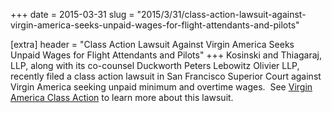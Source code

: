 +++
date = 2015-03-31
slug = "2015/3/31/class-action-lawsuit-against-virgin-america-seeks-unpaid-wages-for-flight-attendants-and-pilots"

[extra]
header = "Class Action Lawsuit Against Virgin America Seeks Unpaid Wages for Flight Attendants and Pilots"
+++
Kosinski and Thiagaraj, LLP, along with its co-counsel Duckworth Peters Lebowitz Olivier LLP, recently filed a class action lawsuit in San Francisco Superior Court against Virgin America seeking unpaid minimum and overtime wages.  See [Virgin America Class Action](/virgin-america-class-action) to learn more about this lawsuit.

